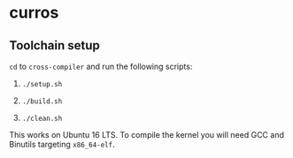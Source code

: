 # curros

## Toolchain setup
`cd` to `cross-compiler` and run the following scripts:

1. `./setup.sh`

2. `./build.sh`

3. `./clean.sh`

This works on Ubuntu 16 LTS. To compile the kernel you will need GCC and Binutils targeting `x86_64-elf`.
